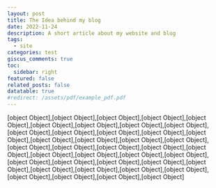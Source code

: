 ```yaml
---
layout: post
title: The Idea behind my blog
date: 2022-11-24
description: A short article about my website and blog
tags:
  - site
categories: test
giscus_comments: true
toc:
  sidebar: right
featured: false
related_posts: false
datatable: true
#redirect: /assets/pdf/example_pdf.pdf
---
```

[object Object],[object Object],[object Object],[object Object],[object Object],[object Object],[object Object],[object Object],[object Object],[object Object],[object Object],[object Object],[object Object],[object Object],[object Object],[object Object],[object Object],[object Object],[object Object],[object Object],[object Object],[object Object],[object Object],[object Object],[object Object],[object Object],[object Object],[object Object],[object Object],[object Object],[object Object],[object Object],[object Object],[object Object],[object Object],[object Object],[object Object],[object Object],[object Object],[object Object]
